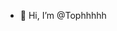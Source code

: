 - 👋 Hi, I’m @Tophhhhh



<!---
Tophhhhh/Tophhhhh is a ✨ special ✨ repository because its `README.md` (this file) appears on your GitHub profile.
You can click the Preview link to take a look at your changes.
--->
